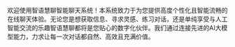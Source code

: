 欢迎使用智语慧聊智能聊天系统！本系统致力于为您提供高度个性化且智能流畅的在线聊天体验。无论您是想获取信息、寻求灵感、练习对话，还是单纯享受与人工智能交流的乐趣智语慧聊都将是您贴心的数字化伙伴。我们通过连接先进的AI大模型能力，力求让每一次对话都自然、高效且充满价值。
